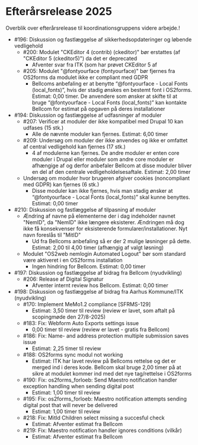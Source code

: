 # Efterårsrelease 2025

Overblik over efterårsrelease til koordinationsgruppens videre arbejde.\!

* \#196: Diskussion og fastlæggelse af sikkerhedsopdateringer og løbende vedligehold  
  * \#200: Modulet "CKEditor 4 (contrib) (ckeditor)" bør erstattes (af "CKEditor 5 (ckeditor5)") da det er deprecated  
    * Afventer svar fra ITK (som har prøvet CKEditor 5 af  
  * \#205: Modulet "@fontyourface (fontyourface)" bør fjernes fra OS2forms da modulet ikke er compliant med GDPR  
    * Bellcoms anbefaling er at benytte “@fontyourface \- Local Fonts (local\_fonts)”, hvis der stadig ønskes en bestemt font i OS2forms. Estimat: 0,00 timer. De anvendere som ønsker at skifte til at bruge “@fontyourface \- Local Fonts (local\_fonts)” kan kontakte Bellcom for estimat på opgaven på deres installationer  
* \#194: Diskussion og fastlæggelse af udfasninger af moduler  
  * \#207: Verificer at moduler der ikke kompatibel med Drupal 10 kan udfases (15 stk.)  
    * Alle de nævnte moduler kan fjernes. Estimat: 6,00 timer  
  * \#209: Undersøg om moduler der ikke anvendes og ikke er omfattet af central vedligehold kan fjernes (17 stk.)  
    * 4 af modulerne kan fjernes. De andre moduler er enten core moduler i Drupal eller moduler som andre core moduler er afhængige af og derfor anbefaler Bellcom at disse moduler bliver en del af den centrale vedligeholdelsesaftale. Estimat: 2,00 timer  
  * Undersøg om moduler hvor brugeren afgiver cookies (noncompliant med GDPR) kan fjernes (6 stk.)  
    * Disse moduler kan ikke fjernes, hvis man stadig ønsker at “@fontyourface \- Local Fonts (local\_fonts)” skal kunne benyttes. Estimat: 0,00 timer  
* \#210: Diskussion og fastlæggelse af tilpasning af moduler  
  * Ændring af navne på elementerne der i dag indeholder navnet "NemID", da "NemID" ikke længere eksisterer. Ændringen må dog ikke få konsekvenser for eksisterende formularer/installationer. Nyt navn foreslås til "MitID"  
    * Ud fra Bellcoms anbefaling så er der 2 mulige løsninger på dette. Estimat: 2,00 til 4,00 timer (afhængig af valgt løsning)  
  * Modulet "OS2web nemlogin Automated Logout" bør som standard være aktiveret i en OS2forms installation  
    * Ingen hindring for Bellcom. Estimat: 0,00 timer  
* \#197: Diskussion og fastlæggelse af bidrag fra Bellcom (nyudvikling)  
  * \#206: Release af Digital Signatur  
    * Afventer internt review hos Bellcom. Estimat: 0,00 timer  
* \#198: Diskussion og fastlæggelse af bidrag fra Aarhus Kommune/ITK (nyudvikling)  
  * \#170: Implement MeMo1.2 compliance \[SFRMS-129\]  
    * Estimat: 3,50 timer til review (review er lavet, som aftalt på scopingmøde den 27/8-2025)  
  * \#183: Fix: Webform Auto Exports settings issue  
    * 0,00 timer til review (review er lavet \- gratis fra Bellcom)  
  * \#186: Fix: Name- and address protection multiple submission saves issue  
    * Estimat: 2,25 timer til review  
  * \#188: OS2forms sync modul not working  
    * Estimat: ITK har lavet review på Bellcoms rettelse og det er merged ind i deres kode. Bellcom skal bruge 2,00 timer på at sikre at modulet kommer ind med det nye tag/rettelse i OS2forms  
  * \#190: Fix: os2forms\_forloeb: Send Maestro notification handler exception handling when sending digital post  
    * Estimat: 1,00 timer til review  
  * \#195: Fix: os2forms\_forloeb: Maestro notification attempts sending digital post that will never be delivered  
    * Estimat: 1,00 timer til review  
  * \#218: Fix: MitId Children select missing a succesful check  
    * Estimat: Afventer estimat fra Bellcom  
  * \#219: Fix: Maestro notification handler ignores conditions (vilkår)  
    * Estimat: Afventer estimat fra Bellcom
